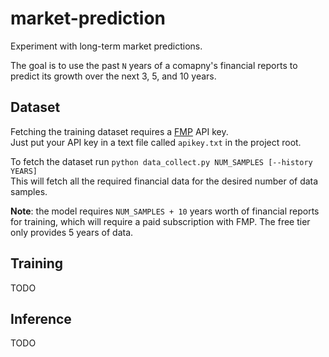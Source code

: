 # market-prediction
Experiment with long-term market predictions.  

The goal is to use the past `N` years of a comapny's financial reports to predict its growth over the next 3, 5, and 10 years.

## Dataset
Fetching the training dataset requires a [FMP](https://site.financialmodelingprep.com/) API key.  
Just put your API key in a text file called `apikey.txt` in the project root.

To fetch the dataset run `python data_collect.py NUM_SAMPLES [--history YEARS]`  
This will fetch all the required financial data for the desired number of data samples.

**Note**: the model requires `NUM_SAMPLES + 10` years worth of financial reports for training, which will require a paid subscription with FMP. The free tier only provides 5 years of data.

## Training
TODO

## Inference
TODO
